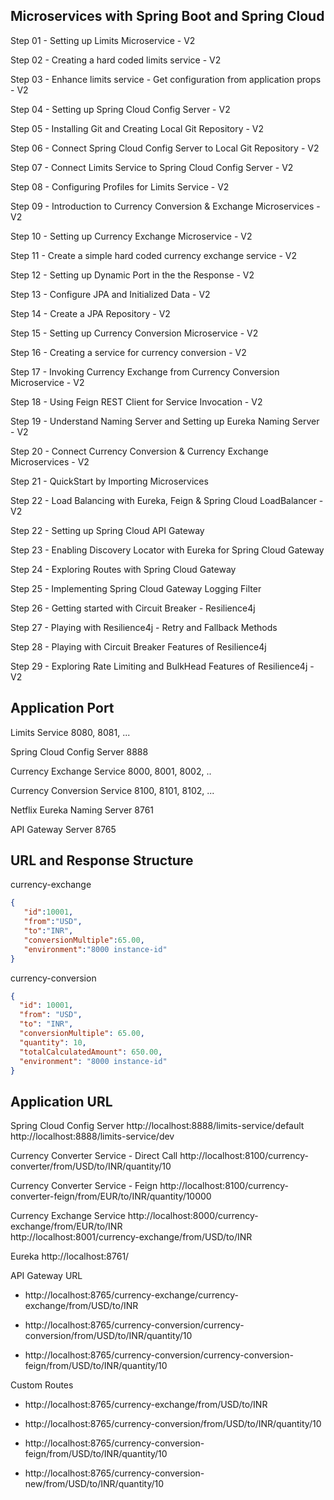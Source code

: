 Microservices with Spring Boot and Spring Cloud
------------------------------------------------
Step 01 - Setting up Limits Microservice - V2  

Step 02 - Creating a hard coded limits service - V2

Step 03 - Enhance limits service - Get configuration from application props - V2

Step 04 - Setting up Spring Cloud Config Server - V2

Step 05 - Installing Git and Creating Local Git Repository - V2

Step 06 - Connect Spring Cloud Config Server to Local Git Repository - V2

Step 07 - Connect Limits Service to Spring Cloud Config Server - V2

Step 08 - Configuring Profiles for Limits Service - V2

Step 09 - Introduction to Currency Conversion & Exchange Microservices - V2

Step 10 - Setting up Currency Exchange Microservice - V2

Step 11 - Create a simple hard coded currency exchange service - V2

Step 12 - Setting up Dynamic Port in the the Response - V2

Step 13 - Configure JPA and Initialized Data - V2

Step 14 - Create a JPA Repository - V2

Step 15 - Setting up Currency Conversion Microservice - V2

Step 16 - Creating a service for currency conversion - V2

Step 17 - Invoking Currency Exchange from Currency Conversion Microservice - V2

Step 18 - Using Feign REST Client for Service Invocation - V2

Step 19 - Understand Naming Server and Setting up Eureka Naming Server - V2

Step 20 - Connect Currency Conversion & Currency Exchange Microservices - V2

Step 21 - QuickStart by Importing Microservices

Step 22 - Load Balancing with Eureka, Feign & Spring Cloud LoadBalancer - V2

Step 22 - Setting up Spring Cloud API Gateway

Step 23 - Enabling Discovery Locator with Eureka for Spring Cloud Gateway

Step 24 - Exploring Routes with Spring Cloud Gateway

Step 25 - Implementing Spring Cloud Gateway Logging Filter

Step 26 - Getting started with Circuit Breaker - Resilience4j

Step 27 - Playing with Resilience4j - Retry and Fallback Methods

Step 28 - Playing with Circuit Breaker Features of Resilience4j

Step 29 - Exploring Rate Limiting and BulkHead Features of Resilience4j - V2


Application	Port
-----------------
Limits Service	8080, 8081, ...

Spring Cloud Config Server	8888

Currency Exchange Service	8000, 8001, 8002, ..

Currency Conversion Service	8100, 8101, 8102, ...

Netflix Eureka Naming Server	8761

API Gateway Server	8765


URL and Response Structure
---------------------------
currency-exchange

```json
{
   "id":10001,
   "from":"USD",
   "to":"INR",
   "conversionMultiple":65.00,
   "environment":"8000 instance-id"
}
```

currency-conversion

```json
{
  "id": 10001,
  "from": "USD",
  "to": "INR",
  "conversionMultiple": 65.00,
  "quantity": 10,
  "totalCalculatedAmount": 650.00,
  "environment": "8000 instance-id"
}
```

Application	URL
----------------
Spring Cloud Config Server	http://localhost:8888/limits-service/default http://localhost:8888/limits-service/dev

Currency Converter Service - Direct Call	http://localhost:8100/currency-converter/from/USD/to/INR/quantity/10

Currency Converter Service - Feign	http://localhost:8100/currency-converter-feign/from/EUR/to/INR/quantity/10000

Currency Exchange Service	http://localhost:8000/currency-exchange/from/EUR/to/INR  
http://localhost:8001/currency-exchange/from/USD/to/INR

Eureka	http://localhost:8761/

API Gateway URL

- http://localhost:8765/currency-exchange/currency-exchange/from/USD/to/INR

- http://localhost:8765/currency-conversion/currency-conversion/from/USD/to/INR/quantity/10

- http://localhost:8765/currency-conversion/currency-conversion-feign/from/USD/to/INR/quantity/10

Custom Routes

- http://localhost:8765/currency-exchange/from/USD/to/INR

- http://localhost:8765/currency-conversion/from/USD/to/INR/quantity/10

- http://localhost:8765/currency-conversion-feign/from/USD/to/INR/quantity/10

- http://localhost:8765/currency-conversion-new/from/USD/to/INR/quantity/10
